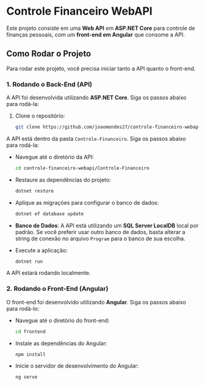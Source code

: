 # Controle Financeiro WebAPI

Este projeto consiste em uma **Web API** em **ASP.NET Core** para controle de finanças pessoais, com um **front-end em Angular** que consome a API.

## Como Rodar o Projeto

Para rodar este projeto, você precisa iniciar tanto a API quanto o front-end.

### 1. Rodando o Back-End (API)

A API foi desenvolvida utilizando **ASP.NET Core**. Siga os passos abaixo para rodá-la:

1. Clone o repositório:
   ```bash
   git clone https://github.com/joaomendes27/controle-financeiro-webapi.git

A API está dentro da pasta `Controle-Financeiro`. Siga os passos abaixo para rodá-la:

- Navegue até o diretório da API:
    ```bash
    cd controle-financeiro-webapi/Controle-Financeiro
    ```

- Restaure as dependências do projeto:
    ```bash
    dotnet restore
    ```

- Aplique as migrações para configurar o banco de dados:
    ```bash
    dotnet ef database update
    ```
- **Banco de Dados**: A API está utilizando um **SQL Server LocalDB** local por padrão. Se você preferir usar outro banco de dados, basta alterar a string de conexão no arquivo `Program` para o banco de sua escolha.

- Execute a aplicação:
    ```bash
    dotnet run
    ```

A API estará rodando localmente.

### 2. Rodando o Front-End (Angular)

O front-end foi desenvolvido utilizando **Angular**. Siga os passos abaixo para rodá-lo:

- Navegue até o diretório do front-end:
    ```bash
    cd frontend
    ```

- Instale as dependências do Angular:
    ```bash
    npm install
    ```

- Inicie o servidor de desenvolvimento do Angular:
    ```bash
    ng serve
    ```

